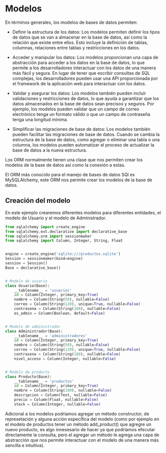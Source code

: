 # **Modelos**

En términos generales, los modelos de bases de datos permiten:

* Definir la estructura de los datos: Los modelos permiten definir los tipos de datos que se van a almacenar en la base de datos, así como la relación que existe entre ellos. Esto incluye la definición de tablas, columnas, relaciones entre tablas y restricciones en los datos.

* Acceder y manipular los datos: Los modelos proporcionan una capa de abstracción para acceder a los datos en la base de datos, lo que permite a los desarrolladores interactuar con los datos de una manera más fácil y segura. En lugar de tener que escribir consultas de SQL complejas, los desarrolladores pueden usar una API proporcionada por el framework de la aplicación web para interactuar con los datos.

* Validar y asegurar los datos: Los modelos también pueden incluir validaciones y restricciones de datos, lo que ayuda a garantizar que los datos almacenados en la base de datos sean precisos y seguros. Por ejemplo, los modelos pueden validar que un campo de correo electrónico tenga un formato válido o que un campo de contraseña tenga una longitud mínima.

* Simplificar las migraciones de base de datos: Los modelos también pueden facilitar las migraciones de base de datos. Cuando se cambia la estructura de la base de datos, como agregar o eliminar una tabla o una columna, los modelos pueden automatizar el proceso de actualizar la base de datos a la nueva estructura.

Los ORM normalmente tienen una clase que nos permiten crear los modelos de la base de datos así como la conexión a estas. 

El ORM más conocido para el manejo de bases de datos SQl es MySQLAlchemy, este ORM nos permite crear los modelos de la base de datos.

## **Creación del modelo**

En este ejemplo crearemos diferentes modelos para diferentes entidades, el modelo de Usuario y el modelo de Administrador.

```python
from sqlalchemy import create_engine
from sqlalchemy.ext.declarative import declarative_base
from sqlalchemy.orm import sessionmaker
from sqlalchemy import Column, Integer, String, Float


engine = create_engine('sqlite:///productos.sqlite')
Session = sessionmaker(bind=engine)
session = Session()
Base = declarative_base()


# Modelo de usuario
class Usuario(Base):
    __tablename__ = 'usuarios'
    id = Column(Integer, primary_key=True)
    nombre = Column(String(50), nullable=False)
    correo = Column(String(120), unique=True, nullable=False)
    contrasena = Column(String(100), nullable=False)
    es_admin = Column(Boolean, default=False)


# Modelo de administrador
class Administrador(Base):
    __tablename__ = 'administradores'
    id = Column(Integer, primary_key=True)
    nombre = Column(String(50), nullable=False)
    correo = Column(String(120), unique=True, nullable=False)
    contrasena = Column(String(100), nullable=False)
    nivel_acceso = Column(Integer, nullable=False)


# Modelo de producto
class Producto(Base):
    __tablename__ = 'productos'
    id = Column(Integer, primary_key=True)
    nombre = Column(String(100), nullable=False)
    descripcion = Column(Text, nullable=False)
    precio = Column(Float, nullable=False)
    stock = Column(Integer, nullable=False)
```
Adicional a los modelos podríamos agregar un método constructor, de represetación y alguna acción específica del modelo (como por ejemplo en el modelo de productos tener un método add_product() que agregre un nuevo producto, es algo innesesario de hacer ya que podríamos efecutar directamente la consulta, pero el agregar un método le agrega una capa de abstracción que nos permite interactuar con el modelo de una manera más sencilla e intuitiva).
